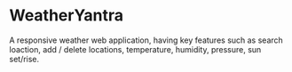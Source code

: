 # WeatherYantra
A responsive weather web application, having key features such as search loaction, add / delete locations, temperature, humidity, pressure, sun set/rise.
